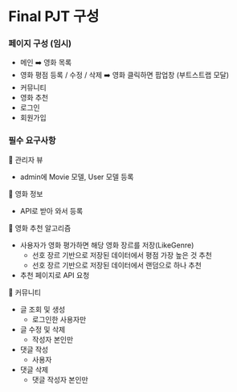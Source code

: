 # Final PJT 구성

### 페이지 구성 (임시)

- 메인 ➡️ 영화 목록
- 영화 평점 등록 / 수정 / 삭제 ➡️ 영화 클릭하면 팝업창 (부트스트랩 모달)
- 커뮤니티
- 영화 추천
- 로그인
- 회원가입

### 필수 요구사항

💫 관리자 뷰

- admin에 Movie 모델, User 모델 등록

💫 영화 정보

- API로 받아 와서 등록

💫 영화 추천 알고리즘

- 사용자가 영화 평가하면 해당 영화 장르를 저장(LikeGenre)
  - 선호 장르 기반으로 저장된 데이터에서 평점 가장 높은 것 추천
  - 선호 장르 기반으로 저장된 데이터에서 랜덤으로 하나 추천
- 추천 페이지로 API 요청

💫 커뮤니티

- 글 조회 및 생성
  - 로그인한 사용자만
- 글 수정 및 삭제
  - 작성자 본인만
- 댓글 작성
  - 사용자
- 댓글 삭제
  - 댓글 작성자 본인만